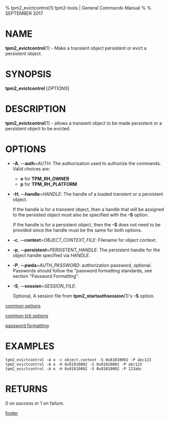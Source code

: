 % tpm2_evictcontrol(1) tpm2-tools | General Commands Manual
%
% SEPTEMBER 2017

# NAME

**tpm2_evictcontrol**(1) - Make a transient object persistent or evict a persistent object.

# SYNOPSIS

**tpm2_evictcontrol** [*OPTIONS*]

# DESCRIPTION

**tpm2_evictcontrol**(1) - allows a transient object to be made persistent or a persistent object to
be evicted.

# OPTIONS

  * **-A**, **--auth**=_AUTH_:
    The authorization used to authorize the commands. Valid choices are:
    *  **o** for **TPM_RH_OWNER**
    *  **p** for **TPM_RH_PLATFORM**

  * **-H**, **--handle**=_HANDLE_:
    The handle of a loaded transient or a persistent object.

    If the handle is for a transient object, then a handle that will be assigned to the persisted
    object must also be specified with the **-S** option.

    If the handle is for a persistent object, then the **-S** does not need to be provided since the
    handle must be the same for both options.

  * **-c**, **--context**=_OBJECT\_CONTEXT\_FILE_:
    Filename for object context.

  * **-p**, **--persistent**=_PERSISTENT\_HANDLE_:
    The persistent handle for the object handle specified via _HANDLE_.

  * **-P**, **--pwda**=_AUTH\_PASSWORD_:
    authorization password, optional. Passwords should follow the
    "password formatting standards, see section "Password Formatting".

  * **-S**, **--session**=_SESSION\_FILE_:

    Optional, A session file from **tpm2_startauthsession**(1)'s **-S** option.

[common options](common/options.md)

[common tcti options](common/tcti.md)

[password formatting](common/password.md)

# EXAMPLES

```
tpm2_evictcontrol -A o -c object.context -S 0x81010002 -P abc123
tpm2_evictcontrol -A o -H 0x81010002 -S 0x81010002 -P abc123
tpm2_evictcontrol -A o -H 0x81010002 -S 0x81010002 -P 123abc
```

# RETURNS

0 on success or 1 on failure.

[footer](common/footer.md)
